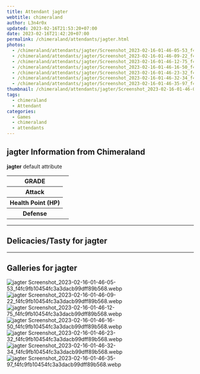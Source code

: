 ```yaml
---
title: Attendant jagter
webtitle: chimeraland
author: L3n4r0x
updated: 2023-02-16T21:53:20+07:00
date: 2023-02-16T21:42:20+07:00
permalink: /chimeraland/attendants/jagter.html
photos:
  - /chimeraland/attendants/jagter/Screenshot_2023-02-16-01-46-05-53_f4fc9fb10454fc3a3dacb99dff89b568.webp
  - /chimeraland/attendants/jagter/Screenshot_2023-02-16-01-46-09-22_f4fc9fb10454fc3a3dacb99dff89b568.webp
  - /chimeraland/attendants/jagter/Screenshot_2023-02-16-01-46-12-75_f4fc9fb10454fc3a3dacb99dff89b568.webp
  - /chimeraland/attendants/jagter/Screenshot_2023-02-16-01-46-16-50_f4fc9fb10454fc3a3dacb99dff89b568.webp
  - /chimeraland/attendants/jagter/Screenshot_2023-02-16-01-46-23-32_f4fc9fb10454fc3a3dacb99dff89b568.webp
  - /chimeraland/attendants/jagter/Screenshot_2023-02-16-01-46-32-34_f4fc9fb10454fc3a3dacb99dff89b568.webp
  - /chimeraland/attendants/jagter/Screenshot_2023-02-16-01-46-35-97_f4fc9fb10454fc3a3dacb99dff89b568.webp
thumbnail: /chimeraland/attendants/jagter/Screenshot_2023-02-16-01-46-05-53_f4fc9fb10454fc3a3dacb99dff89b568.webp
tags:
  - chimeraland
  - Attendant
categories:
  - Games
  - chimeraland
  - attendants
---
```


<section id="bootstrap-wrapper"><link rel="stylesheet" href="https://rawcdn.githack.com/dimaslanjaka/Web-Manajemen/0c3b5aa1813bd4abcd2c11bf3e37928b15c28664/css/bootstrap-5-3-0-alpha3-wrapper.css"/><h2 id="attribute">jagter Information from Chimeraland</h2><p><b>jagter</b> default attribute <table><tr><th>GRADE</th><td></td></tr><tr><th>Attack</th><td></td></tr><tr><th>Health Point (HP)</th><td></td></tr><tr><th>Defense</th><td></td></tr></table></p><hr/><h2 id="delicacies">Delicacies/Tasty for jagter</h2><div class="text-white bg-dark"></div><hr/><div id="gallery"><h2>Galleries for jagter</h2><div class="row"><div class="col-lg-6 col-12"><img src="/chimeraland/attendants/jagter/Screenshot_2023-02-16-01-46-05-53_f4fc9fb10454fc3a3dacb99dff89b568.webp" alt="jagter Screenshot_2023-02-16-01-46-05-53_f4fc9fb10454fc3a3dacb99dff89b568.webp"/></div><div class="col-lg-6 col-12"><img src="/chimeraland/attendants/jagter/Screenshot_2023-02-16-01-46-09-22_f4fc9fb10454fc3a3dacb99dff89b568.webp" alt="jagter Screenshot_2023-02-16-01-46-09-22_f4fc9fb10454fc3a3dacb99dff89b568.webp"/></div><div class="col-lg-6 col-12"><img src="/chimeraland/attendants/jagter/Screenshot_2023-02-16-01-46-12-75_f4fc9fb10454fc3a3dacb99dff89b568.webp" alt="jagter Screenshot_2023-02-16-01-46-12-75_f4fc9fb10454fc3a3dacb99dff89b568.webp"/></div><div class="col-lg-6 col-12"><img src="/chimeraland/attendants/jagter/Screenshot_2023-02-16-01-46-16-50_f4fc9fb10454fc3a3dacb99dff89b568.webp" alt="jagter Screenshot_2023-02-16-01-46-16-50_f4fc9fb10454fc3a3dacb99dff89b568.webp"/></div><div class="col-lg-6 col-12"><img src="/chimeraland/attendants/jagter/Screenshot_2023-02-16-01-46-23-32_f4fc9fb10454fc3a3dacb99dff89b568.webp" alt="jagter Screenshot_2023-02-16-01-46-23-32_f4fc9fb10454fc3a3dacb99dff89b568.webp"/></div><div class="col-lg-6 col-12"><img src="/chimeraland/attendants/jagter/Screenshot_2023-02-16-01-46-32-34_f4fc9fb10454fc3a3dacb99dff89b568.webp" alt="jagter Screenshot_2023-02-16-01-46-32-34_f4fc9fb10454fc3a3dacb99dff89b568.webp"/></div><div class="col-lg-6 col-12"><img src="/chimeraland/attendants/jagter/Screenshot_2023-02-16-01-46-35-97_f4fc9fb10454fc3a3dacb99dff89b568.webp" alt="jagter Screenshot_2023-02-16-01-46-35-97_f4fc9fb10454fc3a3dacb99dff89b568.webp"/></div></div></div></section>